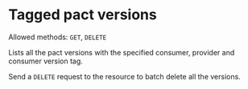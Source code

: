 # Tagged pact versions

Allowed methods: `GET`, `DELETE`

Lists all the pact versions with the specified consumer, provider and consumer version tag.

Send a `DELETE` request to the resource to batch delete all the versions.
